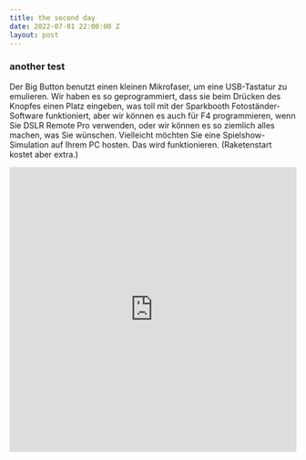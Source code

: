 ```yaml
---
title: the second day
date: 2022-07-01 22:00:00 Z
layout: post
---
```


### another test

  
Der Big Button benutzt einen kleinen Mikrofaser, um eine USB-Tastatur zu emulieren. Wir haben es so geprogrammiert, dass sie beim Drücken des Knopfes einen Platz eingeben, was toll mit der Sparkbooth Fotoständer-Software funktioniert, aber wir können es auch für F4 programmieren, wenn Sie DSLR Remote Pro verwenden, oder wir können es so ziemlich alles machen, was Sie wünschen. Vielleicht möchten Sie eine Spielshow-Simulation auf Ihrem PC hosten. Das wird funktionieren. (Raketenstart kostet aber extra.)

<iframe src="https://gpx.studio/?state=%7B%22urls%22:%5B%22https%3A%2F%2Fnevvkid.github.io%2Fjekyll-cycle-log%2Froutes%2Fberlin-copenhagen-2019-stage2.gpx%22%5D%7D&embed&source=cosm&distance&direction" width="100%" height="500" frameborder="0" allowfullscreen><p><a href="https://gpx.studio/?state=%7B%22urls%22:%5B%22https%3A%2F%2Fnevvkid.github.io%2Fjekyll-cycle-log%2Froutes%2Fberlin-copenhagen-2019-stage2.gpx%22%5D%7D></a></p></iframe>
